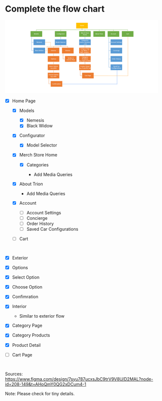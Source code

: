 # Complete the flow chart
![Image of the Flow Chart](/assets/flow-chart.png)

- [x] Home Page

  - [x] Models
    - [x] Nemesis
    - [x] Black Widow

  - [x] Configurator
    - [x] Model Selector
       

  - [x] Merch Store Home
    - [x] Categories

      - Add Media Queries
       
  - [x] About Trion

    - Add Media Queries

  - [x] Account
    - [ ] Account Settings
    - [ ] Concierge
    - [ ] Order History
    - [ ] Saved Car Configurations
  
  - [ ] Cart

<br>

- [x] Exterior
- [x] Options
- [x] Select Option
- [x] Choose Option
- [x] Confimration

- [x] Interior

  - Similar to exterior flow

- [x] Category Page
- [x] Category Products
- [x] Product Detail
- [ ] Cart Page

<br>

Sources: https://www.figma.com/design/7syu787ucxsJbC9trV9V8U/D2MAL?node-id=208-149&t=AHoQmY0QG2xDCum4-1

Note: Please check for tiny details.

